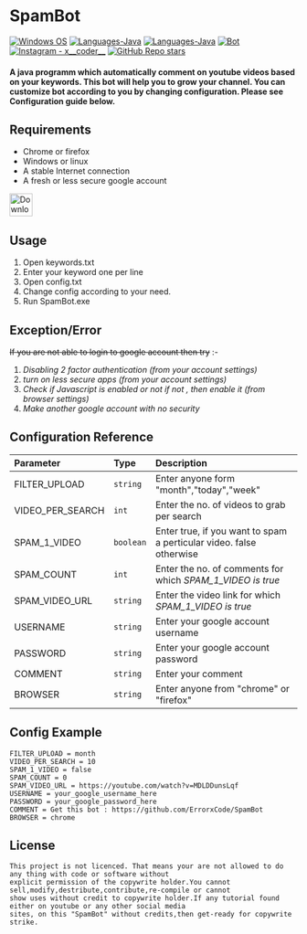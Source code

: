 # SpamBot
<p align="left">
  <a href="#"><img alt="Windows OS" src="https://img.shields.io/badge/Windows-0078D6?style=flat-square&logo=windows&logoColor=white"></a>
  <a href="#"><img alt="Languages-Java" src="https://img.shields.io/badge/Linux-FCC624?style=flat-square&logo=linux&logoColor=black"></a>
  <a href="#"><img alt="Languages-Java" src="https://img.shields.io/badge/Language-Java-1DA1F2?style=flat-square&logo=java"></a>
  <a href="#"><img alt="Bot" src="https://img.shields.io/badge/Bot version-v2-orange"></a>
  <a href="https://www.instagram.com/x__coder__x/"><img alt="Instagram - x__coder__" src="https://img.shields.io/badge/Instagram-x____coder____x-lightgrey"></a>
  <a href="#"><img alt="GitHub Repo stars" src="https://img.shields.io/github/stars/ErrorxCode/OTP-Verification-Api?style=social"></a>
  </p>

#### A java programm which automatically comment on youtube videos based on your keywords. This bot will help you to grow your channel. You can customize bot according to you by changing configuration. Please see Configuration guide below.

## Requirements
* Chrome or firefox
* Windows or linux
* A stable Internet connection
* A fresh or less secure google account

<a href="https://github.com/ErrorxCode/SpamBot/releases/download/2.0/SpamBot.zip"><img alt="Download" height=40 src="https://dabuttonfactory.com/button.png?t=Download now&f=Open+Sans-Bold&ts=20&tc=fff&hp=45&vp=20&c=11&bgt=unicolored&bgc=15d798"></a>

## Usage
1. Open keywords.txt
2. Enter your keyword one per line
3. Open config.txt
4. Change config according to your need.
5. Run SpamBot.exe


## Exception/Error
~~If you are not able to login to google account then try~~ :- 
1. *Disabling 2 factor authentication (from your account settings)*
2. *turn on less secure apps (from your account settings)*
3. *Check if Javascript is enabled or not if not , then enable it (from browser settings)*
4. *Make another google account with no security*


<!-- 
### **For Instagram** :- 
1. Open tags.txt
2. Enter tags ( one per line ) on which you want to comment
3. Run Insta.py (`python3 YT.py` for linux) -->

<!-- 
**Note : For linux users who are using firefox, you have to set geckodriver in $PATH in order to work. for that Run the following commands in the terminal** :-
- `sudo mv geckodriver /usr/local/bin/ (from the project directory)`
- `chmod +x geckodriver (from the /usr/local/bin/ directory )` -->


## Configuration Reference


| Parameter | Type     | Description                |
| :-------- | :------- | :------------------------- |
| FILTER_UPLOAD | `string` | Enter anyone form "month","today","week" |
| VIDEO_PER_SEARCH  | `int`    | Enter the no. of videos to grab per search                       |
| SPAM_1_VIDEO      | `boolean` | Enter true, if you want to spam a perticular video. false otherwise |
| SPAM_COUNT | `int` |Enter the no. of comments for which *SPAM_1_VIDEO is true* |
| SPAM_VIDEO_URL  | `string` | Enter the video link for which *SPAM_1_VIDEO is true* |
| USERNAME  | `string` | Enter your google account username  |
| PASSWORD  | `string` | Enter your google account password  |
| COMMENT  | `string` | Enter your comment  |
| BROWSER  | `string` | Enter anyone from "chrome" or "firefox"  |

  
## Config Example

```
FILTER_UPLOAD = month
VIDEO_PER_SEARCH = 10
SPAM_1_VIDEO = false
SPAM_COUNT = 0
SPAM_VIDEO_URL = https://youtube.com/watch?v=MDLDDunsLqf
USERNAME = your_google_username_here
PASSWORD = your_google_password_here
COMMENT = Get this bot : https://github.com/ErrorxCode/SpamBot
BROWSER = chrome
```

 
   
## License 
```
This project is not licenced. That means your are not allowed to do any thing with code or software without 
explicit permission of the copywrite holder.You cannot sell,modify,destribute,contribute,re-compile or cannot
show uses without credit to copywrite holder.If any tutorial found either on youtube or any other social media
sites, on this "SpamBot" without credits,then get-ready for copywrite strike.
```
